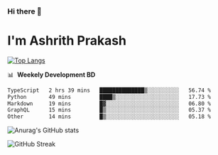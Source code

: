 ### Hi there 👋
# I'm Ashrith Prakash

[![Top Langs](https://github-readme-stats.vercel.app/api/top-langs/?username=xxcheckmatexx&count_private=true&include_all_commits=true&show_icons=true&line_height=20&title_color=FFFFFF&icon_color=FFFFFF&text_color=FFFFFF&bg_color=0D1117&langs_count=8)](https://github.com/anuraghazra/github-readme-stats)

📊 &nbsp;**Weekely Development BD**

<!--START_SECTION:waka-->

```txt
TypeScript   2 hrs 39 mins   ██████████████▒░░░░░░░░░░   56.74 %
Python       49 mins         ████▒░░░░░░░░░░░░░░░░░░░░   17.73 %
Markdown     19 mins         █▓░░░░░░░░░░░░░░░░░░░░░░░   06.80 %
GraphQL      15 mins         █▒░░░░░░░░░░░░░░░░░░░░░░░   05.37 %
Other        14 mins         █▒░░░░░░░░░░░░░░░░░░░░░░░   05.18 %
```

<!--END_SECTION:waka-->

![Anurag's GitHub stats](https://github-readme-stats.vercel.app/api?username=xxcheckmatexx&count_private=true&show_icons=true&theme=merko)  

![GitHub Streak](http://github-readme-streak-stats.herokuapp.com?user=xxcheckmatexx&theme=merko&hide_border=true&date_format=M%20j%5B%2C%20Y%5D&fire=DD0E0B)
<br/>
